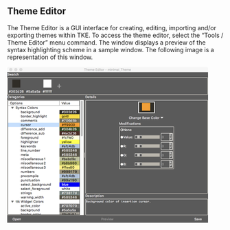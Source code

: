 ## Theme Editor

The Theme Editor is a GUI interface for creating, editing, importing and/or exporting themes within TKE. To access the theme editor, select the “Tools / Theme Editor” menu command. The window displays a preview of the syntax highlighting scheme in a sample window. The following image is a representation of this window.

![](assets/DraggedImage.png)

